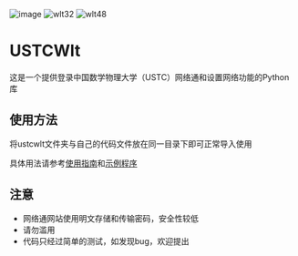 ![image](https://user-images.githubusercontent.com/49507721/111910368-0cd8d400-8a9c-11eb-9167-57f101761286.png) 
![wlt32](https://user-images.githubusercontent.com/49507721/111910558-d3ed2f00-8a9c-11eb-9b8a-67f994e51358.png)
![wlt48](https://user-images.githubusercontent.com/49507721/111910537-bfa93200-8a9c-11eb-9912-630a55d48400.png)  
# USTCWlt

这是一个提供登录中国数学物理大学（USTC）网络通和设置网络功能的Python库

## 使用方法
将ustcwlt文件夹与自己的代码文件放在同一目录下即可正常导入使用
 
具体用法请参考[使用指南](https://github.com/littzhch/USTCWlt/main/develop/MANUAL.md)和[示例程序](https://github.com/littzhch/USTCWlt/blob/main/example.py)

## 注意
- 网络通网站使用明文存储和传输密码，安全性较低
- 请勿滥用
- 代码只经过简单的测试，如发现bug，欢迎提出
